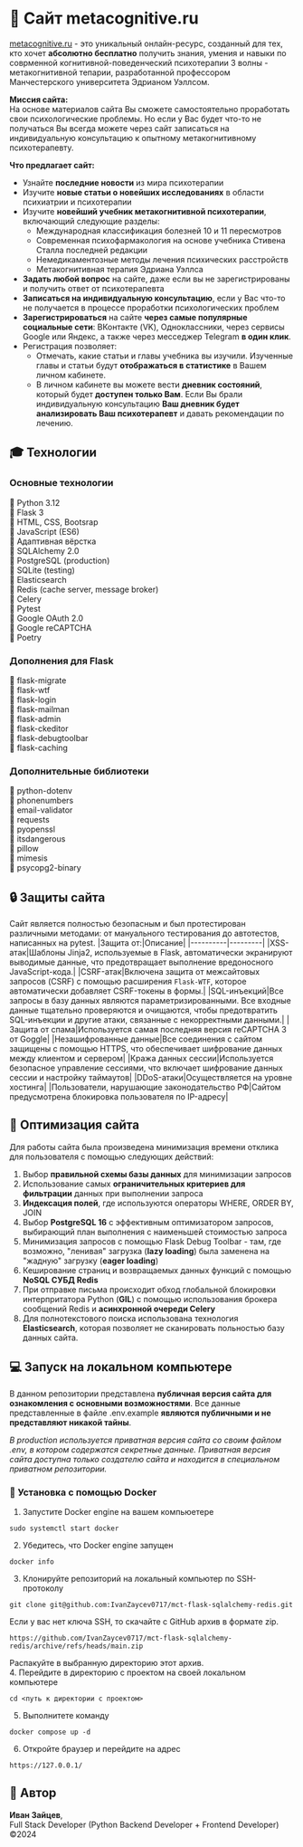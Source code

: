 # :ledger: Сайт metacognitive.ru
[metacognitive.ru](https://metacognitive.ru) - это уникальный онлайн-ресурс, созданный для тех, кто хочет **абсолютно бесплатно** получить знания, умения и навыки по соврменной когнитивной-поведенческий психотерапии 3 волны - метакогнитивной тепарии, разработанной профессором Манчестерского университета Эдрианом Уэллсом.  
  
**Миссия сайта:**  
На основе материалов сайта Вы сможете самостоятельно проработать свои психологические проблемы. Но если у Вас будет что-то не получаться Вы всегда можете через сайт записаться на индивидуальную консультацию к опытному метакогнитивному психотерапевту.  
  
**Что предлагает сайт:**  
- Узнайте **последние новости** из мира психотерапии
- Изучите **новые статьи о новейших исследованиях** в области психиатрии и психотерапии
- Изучите **новейший учебник метакогнитивной психотерапии**, включающий следующие разделы:
  - Международная классификация болезней 10 и 11 пересмотров
  - Современная психофармакология на основе учебника Стивена Сталла последней редакции
  - Немедикаментозные методы лечения психических расстройств
  - Метакогнитивная терапия Эдриана Уэллса
- **Задать любой вопрос** на сайте, даже если вы не зарегистрированы и получить ответ от психотерапевта
- **Записаться на индивидуальную консультацию**, если у Вас что-то не получается в процессе проработки психологических проблем
- **Зарегистрироваться** на сайте **через самые популярные социальные сети**: ВКонтакте (VK), Одноклассники, через сервисы Google или Яндекс, а также через месседжер Telegram **в один клик**.
- Регистрация позволяет:
  - Отмечать, какие статьи и главы учебника вы изучили. Изученные главы и статьи будут **отображаться в статистике** в Вашем личном кабинете.
  - В личном кабинете вы можете вести **дневник состояний**, который будет **доступен только Вам**. Если Вы брали индивидуальную консультацию **Ваш дневник будет анализировать Ваш психотерапевт** и давать рекомендации по лечению.

## :mortar_board: Технологии
### Основные технологии
:green_book: Python 3.12  
:green_book: Flask 3  
:green_book: HTML, CSS, Bootsrap  
:green_book: JavaScript (ES6)  
:green_book: Адаптивная вёрстка  
:green_book: SQLAlchemy 2.0  
:green_book: PostgreSQL (production)  
:green_book: SQLite (testing)  
:green_book: Elasticsearch  
:green_book: Redis (cache server, message broker)  
:green_book: Celery  
:green_book: Pytest  
:green_book: Google OAuth 2.0  
:green_book: Google reCAPTCHA  
:green_book: Poetry

### Дополнения для Flask
:blue_book: flask-migrate  
:blue_book: flask-wtf  
:blue_book: flask-login  
:blue_book: flask-mailman  
:blue_book: flask-admin  
:blue_book: flask-ckeditor  
:blue_book: flask-debugtoolbar  
:blue_book: flask-caching  

### Дополнительные библиотеки
:orange_book: python-dotenv  
:orange_book: phonenumbers  
:orange_book: email-validator  
:orange_book: requests  
:orange_book: pyopenssl  
:orange_book: itsdangerous  
:orange_book: pillow  
:orange_book: mimesis  
:orange_book: psycopg2-binary

## :lock: Защиты сайта
Сайт является полностью безопасным и был протестирован различными методами: от мануального тестирования до автотестов, написанных на pytest.
|Защита от:|Описание|
|----------|---------|
|XSS-атак|Шаблоны Jinja2, используемые в Flask, автоматически экранируют выводимые данные, что предотвращает выполнение вредоносного JavaScript-кода.|
|CSRF-атак|Включена защита от межсайтовых запросов (CSRF) с помощью расширения `Flask-WTF`, которое автоматически добавляет CSRF-токены в формы.|
|SQL-инъекций|Все запросы в базу данных являются параметризированными. Все входные данные тщательно проверяются и очищаются, чтобы предотвратить SQL-инъекции и другие атаки, связанные с некорректными данными.|
|Защита от спама|Используется самая последняя версия reCAPTCHA 3 от Goggle|
|Незашифрованные данные|Все соединения с сайтом защищены с помощью HTTPS, что обеспечивает шифрование данных между клиентом и сервером|
|Кража данных сессии|Используется безопасное управление сессиями, что включает шифрование данных сессии и настройку таймаутов|
|DDoS-атаки|Осуществляется на уровне хостинга|
|Пользователи, нарушающие законодательство РФ|Сайтом предусмотрена блокировка пользователя по IP-адресу|

## :rocket: Оптимизация сайта
Для работы сайта была произведена минимизация времени отклика для пользователя с помощью следующих действий:  
1. Выбор **правильной схемы базы данных** для минимизации запросов
2. Использование самых **ограничительных критериев для фильтрации** данных при выполнении запроса
3. **Индексация полей**, где используются операторы WHERE, ORDER BY, JOIN
4. Выбор **PostgreSQL 16** с эффективным оптимизатором запросов, выбирающий план выполнения с наименьшей стоимостью запроса
5. Минимизация запросов с помощью Flask Debug Toolbar - там, где возможно, "ленивая" загрузка (**lazy loading**) была заменена на "жадную" загрузку (**eager loading**)
6. Кеширование страниц и возвращаемых данных функций с помощью **NoSQL СУБД Redis**
7. При отправке письма происходит обход глобальной блокировки интерпритатора Python (**GIL**) с помощью использования брокера сообщений Redis и **асинхронной очереди Celery**
8. Для полнотекстового поиска использована технология **Elasticsearch**, которая позволяет не сканировать польностью базу данных сайта.

## :computer: Запуск на локальном компьютере
В данном репозитории представлена **публичная версия сайта для ознакомления с основными возможностями**. Все данные представленные в файле .env.example **являются публичными и не представляют никакой тайны**.  
  
  
*В production используется приватная версия сайта со своим файлом .env, в котором содержатся секретные данные. Приватная версия сайта доступна только создателю сайта и находится в специальном приватном репозитории.*

### :whale: Установка с помощью Docker
1. Запустите Docker engine на вашем компьюетере  
```
sudo systemctl start docker
```
2. Убедитесь, что Docker engine запущен  
```
docker info
```   
3. Клонируйте репозиторий на локальный компьютер по SSH-протоколу
```
git clone git@github.com:IvanZaycev0717/mct-flask-sqlalchemy-redis.git
```
Если у вас нет ключа SSH, то скачайте с GitHub архив в формате zip.
```
https://github.com/IvanZaycev0717/mct-flask-sqlalchemy-redis/archive/refs/heads/main.zip
```
Распакуйте в выбранную директорию этот архив.  
4. Перейдите в директорию с проектом на своей локальном компьютере
```
cd <путь к директории с проектом>
```
5. Выполнитете команду
```
docker compose up -d
```
6. Откройте браузер и перейдите на адрес
```
https://127.0.0.1/
```
## 🧙 Автор
**Иван Зайцев**,  
Full Stack Developer (Python Backend Developer + Frontend Developer)  
©2024







